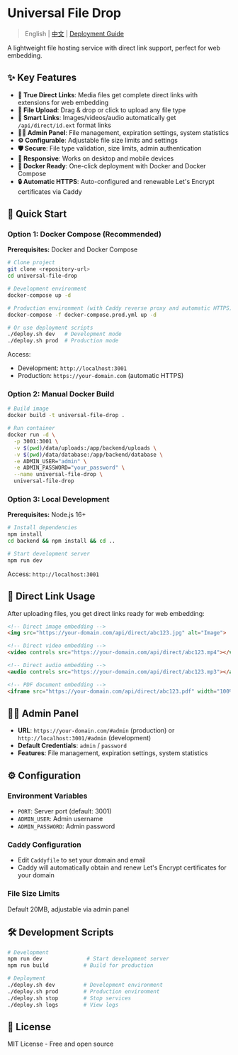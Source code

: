 
# Universal File Drop

> English | [中文](./README.md) | [Deployment Guide](./DEPLOYMENT.md)

A lightweight file hosting service with direct link support, perfect for web embedding.

## ✨ Key Features

- **🔗 True Direct Links**: Media files get complete direct links with extensions for web embedding
- **📁 File Upload**: Drag & drop or click to upload any file type
- **🎯 Smart Links**: Images/videos/audio automatically get `/api/direct/id.ext` format links
- **👨‍💼 Admin Panel**: File management, expiration settings, system statistics
- **⚙️ Configurable**: Adjustable file size limits and settings
- **🛡️ Secure**: File type validation, size limits, admin authentication
- **📱 Responsive**: Works on desktop and mobile devices
- **🐳 Docker Ready**: One-click deployment with Docker and Docker Compose
- **🔒 Automatic HTTPS**: Auto-configured and renewable Let's Encrypt certificates via Caddy

## 🚀 Quick Start

### Option 1: Docker Compose (Recommended)

**Prerequisites:** Docker and Docker Compose

```bash
# Clone project
git clone <repository-url>
cd universal-file-drop

# Development environment
docker-compose up -d

# Production environment (with Caddy reverse proxy and automatic HTTPS)
docker-compose -f docker-compose.prod.yml up -d

# Or use deployment scripts
./deploy.sh dev   # Development mode
./deploy.sh prod  # Production mode
```

Access:
- Development: `http://localhost:3001`
- Production: `https://your-domain.com` (automatic HTTPS)

### Option 2: Manual Docker Build

```bash
# Build image
docker build -t universal-file-drop .

# Run container
docker run -d \
  -p 3001:3001 \
  -v $(pwd)/data/uploads:/app/backend/uploads \
  -v $(pwd)/data/database:/app/backend/database \
  -e ADMIN_USER="admin" \
  -e ADMIN_PASSWORD="your_password" \
  --name universal-file-drop \
  universal-file-drop
```

### Option 3: Local Development

**Prerequisites:** Node.js 16+

```bash
# Install dependencies
npm install
cd backend && npm install && cd ..

# Start development server
npm run dev
```

Access: `http://localhost:3001`

## 🔗 Direct Link Usage

After uploading files, you get direct links ready for web embedding:

```html
<!-- Direct image embedding -->
<img src="https://your-domain.com/api/direct/abc123.jpg" alt="Image">

<!-- Direct video embedding -->
<video controls src="https://your-domain.com/api/direct/abc123.mp4"></video>

<!-- Direct audio embedding -->
<audio controls src="https://your-domain.com/api/direct/abc123.mp3"></audio>

<!-- PDF document embedding -->
<iframe src="https://your-domain.com/api/direct/abc123.pdf" width="100%" height="600px"></iframe>
```

## 👨‍💼 Admin Panel

- **URL**: `https://your-domain.com/#admin` (production) or `http://localhost:3001/#admin` (development)
- **Default Credentials**: `admin` / `password`
- **Features**: File management, expiration settings, system statistics

## ⚙️ Configuration

### Environment Variables
- `PORT`: Server port (default: 3001)
- `ADMIN_USER`: Admin username
- `ADMIN_PASSWORD`: Admin password

### Caddy Configuration
- Edit `Caddyfile` to set your domain and email
- Caddy will automatically obtain and renew Let's Encrypt certificates for your domain

### File Size Limits
Default 20MB, adjustable via admin panel

## 🛠️ Development Scripts

```bash
# Development
npm run dev              # Start development server
npm run build           # Build for production

# Deployment
./deploy.sh dev         # Development environment
./deploy.sh prod        # Production environment
./deploy.sh stop        # Stop services
./deploy.sh logs        # View logs
```

## 📄 License

MIT License - Free and open source
